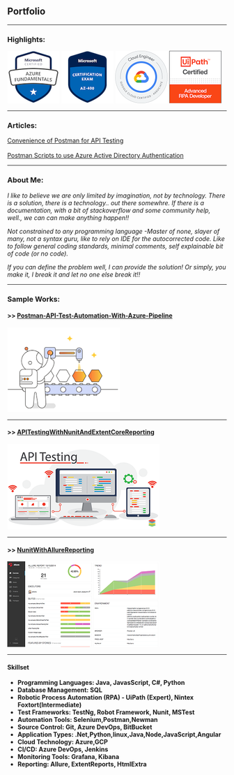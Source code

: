 ## Portfolio

---
### Highlights:

 [<img src="images/az-900.png?raw=true">](https://www.credly.com/badges/b4116be9-0369-4dfe-b600-e3b47e8fdb57?source=linked_in_profile) 
 [<img src="images/az-400.png?raw=true">](https://www.credly.com/badges/b3632315-8fd4-4063-8bcf-875279c0d573?source=linked_in_profile) 
 [<img src="images/gcp.png?raw=true">](https://www.credential.net/1bdddb0a-161a-4e4e-a1eb-6dfdb386f42c) 
 <img src="images/uiPath.png?raw=true">
 
 
---
### Articles:

[Convenience of Postman for API Testing](https://medium.com/@ajithgeorgethekkel/convenience-of-postman-for-api-testing-f9b78982c80d) <br><br>
[Postman Scripts to use Azure Active Directory Authentication](https://medium.com/@ajithgeorgethekkel/postman-scripts-to-use-azure-active-directory-authentication-c69e8ba2fb2a) 

---
### About Me:
_I like to believe we are only limited by imagination, not by technology. There is a solution, there is a technology.. out there somewhre. If there is a documentation, with a bit of stackoverflow and some community help, well., we can can make anything happen!!_

_Not constrained to any programming language -Master of none, slayer of many, not a syntax guru, like to rely on IDE for the autocorrected code. Like to follow general coding standards, minimal comments, self explainable bit of code (or no code)._

_If you can define the problem well, I can provide the solution! Or simply, you make it, I break it and let no one else break it!!_

---
### Sample Works:

#### >> [Postman-API-Test-Automation-With-Azure-Pipeline](/API-Automation-Postman/)<br>
<img src="images/pmAutomation.png?raw=true"/>

---

#### >> [APITestingWithNunitAndExtentCoreReporting](/APITestingWithNunitAndExtentCoreReporting/)<br>
<img src="images/ApiTestingSample3.png?raw=true"/>

---
#### >> [NunitWithAllureReporting](/NunitWithAllureReporting/)<br>
<img src="images/AllureReportSample3.png?raw=true"/>

---

<!-- ### Category Name 2

- [Project 1 Title](http://example.com/)
- [Project 2 Title](http://example.com/)
- [Project 3 Title](http://example.com/)
- [Project 4 Title](http://example.com/)
- [Project 5 Title](http://example.com/)

---
-->

#### Skillset
- **Programming Languages: Java, JavasScript, C#, Python**
- **Database Management: SQL**
- **Robotic Process Automation (RPA) - UiPath (Expert), Nintex Foxtort(Intermediate)**
- **Test Frameworks: TestNg, Robot Framework, Nunit, MSTest**
- **Automation Tools: Selenium,Postman,Newman**
- **Source Control: Git, Azure DevOps, BitBucket**
- **Application Types: .Net,Python,linux,Java,Node,JavaScript,Angular**
- **Cloud Technology: Azure,GCP**
- **CI/CD: Azure DevOps, Jenkins**
- **Monitoring Tools: Grafana, Kibana**
- **Reporting: Allure, ExtentReports, HtmlExtra**








